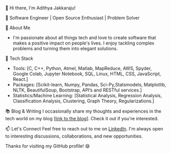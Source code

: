 👋 Hi there, I'm Adithya Jakkaraju!

🚀 Software Engineer | Open Source Enthusiast | Problem Solver

🌟 About Me
- I'm passionate about all things tech and love to create software that makes a positive impact on people's lives. I enjoy tackling complex problems and turning them into elegant solutions.

🔧 Tech Stack
- Tools: [C, C++, Python, Atmel, Matlab, MapReduce, AWS, Spyder, Google Colab, Jupyter Notebook, SQL, Linux, HTML, CSS, JavaScript, React.]
- Packages: [Scikit-learn, Numpy, Pandas, Sci-Py,Statsmodels, Matplotlib, NLTK, BeautifulSoup, Bootstrap, API’s and RESTful services.]
- Statistics/Machine Learning: [Statistical Analysis, Regression Analysis, Classification Analysis, Clustering, Graph Theory, Regularizations.]

📚 Blog & Writing
I occasionally share my thoughts and experiences in the tech world on my blog [[link to the blog](https://www.linkedin.com/in/adithya-jakkaraju-a145b884/recent-activity/all/)]. Check it out if you're interested.

📫 Let's Connect
Feel free to reach out to me on [LinkedIn](https://www.linkedin.com/in/adithya-jakkaraju-a145b884/). I'm always open to interesting discussions, collaborations, and new opportunities.

Thanks for visiting my GitHub profile! 😄
